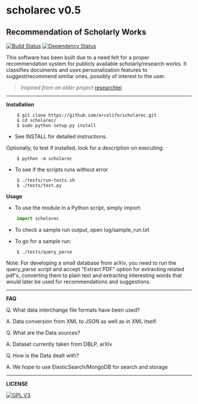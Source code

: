 scholarec v0.5
==============
Recommendation of Scholarly Works 
---------------------------------

[![Build Status](https://travis-ci.org/arcolife/scholarec.png?branch=master)](https://travis-ci.org/arcolife/scholarec)
[![Dependency Status](https://gemnasium.com/arcolife/scholarec.png)](https://gemnasium.com/arcolife/scholarec)

This software has been built due to a need felt for a proper 
recommendation system for publicly available scholarly/research works. 
It classifies documents and uses personalization features to 
suggest/recommend similar ones, possibly of interest to the user.

> *Inspired from an older project* [researchlei](http://cs.stanford.edu/people/karpathy/researchlei/ "BSD Licensed")

***

**Installation**

```
    $ git clone https://github.com/arcolife/scholarec.git
    $ cd scholarec/
    $ sudo python setup.py install
```

* See INSTALL for detailed instructions.

Optionally, to test if installed, look for a description on executing:
```
    $ python -m scholarec
```

* To see if the scripts runs without error
```
    $ ./tests/run-tests.sh
    $ ./tests/test.py
```

**Usage**

* To use the module in a Python script, simply import:
```python
    import scholarec
```

* To check a sample run output, open log/sample_run.txt

* To go for a sample run:

```
    $ ./tests/query_parse
```

Note: For developing a small database from arXiv, you need to run 
the query_parse script and accept "Extract PDF" option for extracting 
related pdf's, converting them to plain text and extracting interesting 
words that would later be used for recommendations and suggestions.

***

**FAQ**

Q. What data interchange file formats have been used?

A. Data conversion from XML to JSON as well as in XML itself.


Q. What are the Data sources? 

A. Dataset currently taken from DBLP, arXiv


Q. How is the Data dealt with?

A. We hope to use ElasticSearch/MongoDB for search and storage

***

**LICENSE**

[![GPL V3](http://www.gnu.org/graphics/gplv3-127x51.png)](http://www.gnu.org/licenses/gpl-3.0-standalone.html)
